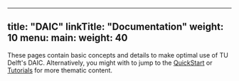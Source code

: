 
---
title: "DAIC"
linkTitle: "Documentation"
weight: 10
menu:
  main:
    weight: 40
---

These pages contain basic concepts and details to make optimal use of TU Delft's DAIC. Alternatively, you might with to jump to the [QuickStart](../quickstart) or [Tutorials](../tuorials) for more thematic content.


